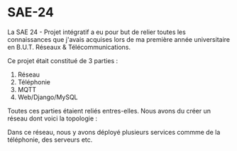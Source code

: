 # SAE-24
 
 La SAE 24 - Projet intégratif a eu pour but de relier toutes les connaissances que j'avais acquises lors de ma première année universitaire en B.U.T. Réseaux & Télécommunications. 
 
 Ce projet était constitué de 3 parties : 
 
1. Réseau
2. Téléphonie
3. MQTT
4. Web/Django/MySQL

Toutes ces parties étaient reliés entres-elles. Nous avons du créer un réseau dont voici la topologie :

Dans ce réseau, nous y avons déployé plusieurs services commme de la téléphonie, des serveurs etc.
